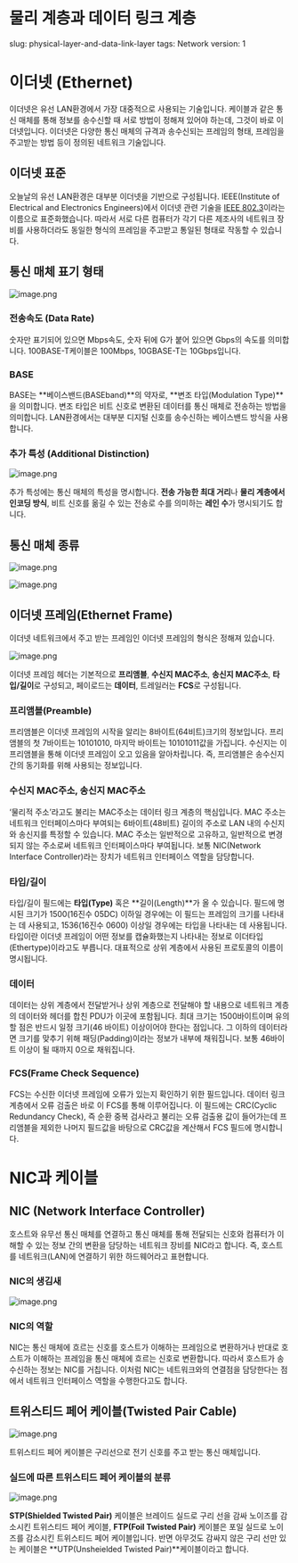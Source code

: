 # 물리 계층과 데이터 링크 계층

slug: physical-layer-and-data-link-layer
tags: Network
version: 1

# 이더넷 (Ethernet)

이더넷은 유선 LAN환경에서 가장 대중적으로 사용되는 기술입니다. 케이블과 같은 통신 매체를 통해 정보를 송수신할 때 서로 방법이 정해져 있어야 하는데, 그것이 바로 이더넷입니다. 이더넷은 다양한 통신 매체의 규격과 송수신되는 프레임의 형태, 프레임을 주고받는 방법 등이 정의된 네트워크 기술입니다.

## 이더넷 표준

오늘날의 유선 LAN환경은 대부분 이더넷을 기반으로 구성됩니다. IEEE(Institute of Electrical and Electronics Engineers)에서 이더넷 관련 기술을 [IEEE 802.3](https://www.ieee802.org/3/)이라는 이름으로 표준화했습니다. 따라서 서로 다른 컴퓨터가 각기 다른 제조사의 네트워크 장비를 사용하더라도 동일한 형식의 프레임을 주고받고 통일된 형태로 작동할 수 있습니다.

## 통신 매체 표기 형태

![image.png](./img/2-1.png)

### 전송속도 (Data Rate)

숫자만 표기되어 있으면 Mbps속도, 숫자 뒤에 G가 붙어 있으면  Gbps의 속도를 의미합니다. 100BASE-T케이블은 100Mbps, 10GBASE-T는 10Gbps입니다.

### BASE

BASE는 **베이스밴드(BASEband)**의 약자로, **변조 타입(Modulation Type)**을 의미합니다. 변조 타입은 비트 신호로 변환된 데이터를 통신 매체로 전송하는 방법을 의미합니다. LAN환경에서는 대부분 디지털 신호를 송수신하는 베이스밴드 방식을 사용합니다.

### 추가 특성 (Additional Distinction)

![image.png](./img/2-2.png)

추가 특성에는 통신 매체의 특성을 명시합니다. **전송 가능한 최대 거리**나 **물리 계층에서 인코딩 방식**, 비트 신호를 옮길 수 있는 전송로 수를 의미하는 **레인 수**가 명시되기도 합니다.

## 통신 매체 종류

![image.png](./img/2-3.png)

![image.png](./img/2-4.png)

## 이더넷 프레임(Ethernet Frame)

이더넷 네트워크에서 주고 받는 프레임인 이더넷 프레임의 형식은 정해져 있습니다.

![image.png](./img/2-5.png)

이더넷 프레임 헤더는 기본적으로 **프리앰블**, **수신지 MAC주소**, **송신지 MAC주소**, **타입/길이**로 구성되고, 페이로드는 **데이터**, 트레일러는 **FCS**로 구성됩니다.

### 프리앰블(Preamble)

프리앰블은 이더넷 프레임의 시작을 알리는 8바이트(64비트)크기의 정보입니다. 프리앰블의 첫 7바이트는 10101010, 마지막 바이트는 10101011값을 가집니다. 수신지는 이 프리앰블을 통해 이더넷 프레임이 오고 있음을 알아차립니다. 즉, 프리앰블은 송수신지 간의 동기화를 위해 사용되는 정보입니다.

### 수신지 MAC주소, 송신지 MAC주소

‘물리적 주소’라고도 불리는 MAC주소는 데이터 링크 계층의 핵심입니다. MAC 주소는 네트워크 인터페이스마다 부여되는 6바이트(48비트) 길이의 주소로 LAN 내의 수신지와 송신지를 특정할 수 있습니다. MAC 주소는 일반적으로 고유하고, 일반적으로 변경되지 않는 주소로써 네트워크 인터페이스마다 부여됩니다. 보통 NIC(Network Interface Controller)라는 장치가 네트워크 인터페이스 역할을 담당합니다.

### 타입/길이

타입/길이 필드에는 **타입(Type)** 혹은 **길이(Length)**가 올 수 있습니다. 필드에 명시된 크기가 1500(16진수 05DC) 이하일 경우에는 이 필드는 프레임의 크기를 나타내는 데 사용되고, 1536(16진수 0600) 이상일 경우에는 타입을 나타내는 데 사용됩니다. 타입이란 이더넷 프레임이 어떤 정보를 캡슐화했는지 나타내는 정보로 이더타입(Ethertype)이라고도 부릅니다. 대표적으로 상위 계층에서 사용된 프로토콜의 이름이 명시됩니다.

### 데이터

데이터는 상위 계층에서 전달받거나 상위 계층으로 전달해야 할 내용으로 네트워크 계층의 데이터와 헤더를 합친 PDU가 이곳에 포함됩니다. 최대 크기는 1500바이트이며 유의할 점은 반드시 일정 크기(46 바이트) 이상이어야 한다는 점입니다. 그 이하의 데이터라면 크기를 맞추기 위해 패딩(Padding)이라는 정보가 내부에 채워집니다. 보통 46바이트 이상이 될 때까지 0으로 채워집니다.

### FCS(Frame Check Sequence)

FCS는 수신한 이더넷 프레임에 오류가 있는지 확인하기 위한 필드입니다. 데이터 링크 계층에서 오류 검출은 바로 이 FCS를 통해 이루어집니다. 이 필드에는 CRC(Cyclic Redundancy Check), 즉 순환 중복 검사라고 불리는 오류 검출용 값이 들어가는데 프리앰블을 제외한 나머지 필드값을 바탕으로 CRC값을 계산해서 FCS 필드에 명시합니다.

# NIC과 케이블

## NIC (Network Interface Controller)

호스트와 유무선 통신 매체를 연결하고 통신 매체를 통해 전달되는 신호와 컴퓨터가 이해할 수 있는 정보 간의 변환을 담당하는 네트워크 장비를 NIC라고 합니다. 즉, 호스트를 네트워크(LAN)에 연결하기 위한 하드웨어라고 표현합니다.

### NIC의 생김새

![image.png](./img/2-6.png)

### NIC의 역할

NIC는 통신 매체에 흐르는 신호를 호스트가 이해하는 프레임으로 변환하거나 반대로 호스트가 이해하는 프레임을 통신 매체에 흐르는 신호로 변환합니다. 따라서 호스트가 송수신하는 정보는 NIC를 거칩니다. 이처럼 NIC는 네트워크와의 연결점을 담당한다는 점에서 네트워크 인터페이스 역할을 수행한다고도 합니다.

## 트위스티드 페어 케이블(Twisted Pair Cable)

![image.png](./img/2-7.png)

트위스티드 페어 케이블은 구리선으로 전기 신호를 주고 받는 통신 매체입니다.

### 실드에 따른 트위스티드 페어 케이블의 분류

![image.png](./img/2-8.png)

**STP(Shielded Twisted Pair)** 케이블은 브레이드 실드로 구리 선을 감싸 노이즈를 감소시킨 트위스티드 페어 케이블, **FTP(Foil Twisted Pair)** 케이블은 포일 실드로 노이즈를 감소시킨 트위스티드 페어 케이블입니다. 반면 아무것도 감싸지 않은 구리 선만 있는 케이블은 **UTP(Unsheielded Twisted Pair)**케이블이라고 합니다.